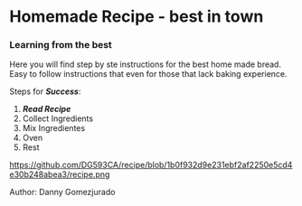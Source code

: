 # Homemade Recipe - best in town

### Learning from the best 

Here you will find step by ste instructions for the best home made bread. Easy to follow instructions that even for those that lack baking experience.

Steps for ***Success***: 

1. ***Read Recipe***
2. Collect Ingredients
3. Mix Ingredientes
4. Oven 
5. Rest 

https://github.com/DG593CA/recipe/blob/1b0f932d9e231ebf2af2250e5cd4e30b248abea3/recipe.png

Author: Danny Gomezjurado
